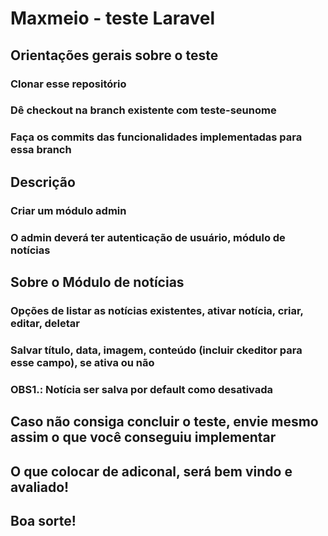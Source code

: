 # Maxmeio - teste Laravel

## Orientações gerais sobre o teste

### Clonar esse repositório
### Dê checkout na branch existente com teste-seunome
### Faça os commits das funcionalidades implementadas para essa branch

## Descrição
### Criar um módulo admin
### O admin deverá ter autenticação de usuário, módulo de notícias

## Sobre o Módulo de notícias
### Opções de listar as notícias existentes, ativar notícia, criar, editar, deletar
### Salvar título, data, imagem, conteúdo (incluir ckeditor para esse campo), se ativa ou não
### OBS1.: Notícia ser salva por default como desativada

## Caso não consiga concluir o teste, envie mesmo assim o que você conseguiu implementar
## O que colocar de adiconal, será bem vindo e avaliado!

## Boa sorte!

